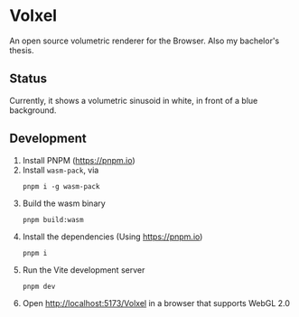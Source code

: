 # Volxel
An open source volumetric renderer for the Browser. Also my bachelor's thesis.

## Status
Currently, it shows a volumetric sinusoid in white, in front of a blue background.
## Development

1. Install PNPM (https://pnpm.io)
2. Install `wasm-pack`, via
   ```shell
   pnpm i -g wasm-pack
   ```
3. Build the wasm binary
   ```shell
   pnpm build:wasm
   ```
4. Install the dependencies (Using https://pnpm.io)
    ```shell
    pnpm i
    ```
5. Run the Vite development server
    ```shell
    pnpm dev
    ```
6. Open [http://localhost:5173/Volxel](http://localhost:5173/Volxel) in a browser that supports WebGL 2.0